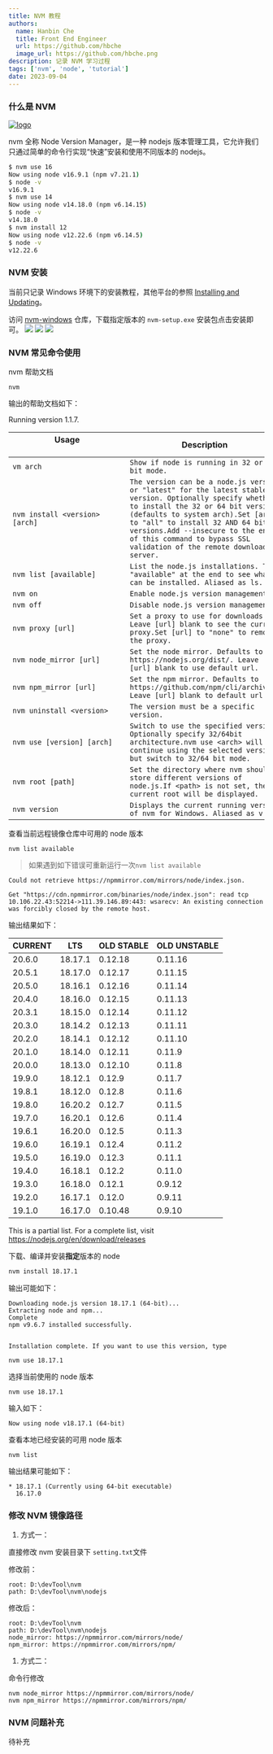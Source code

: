 ```yaml
---
title: NVM 教程
authors:
  name: Hanbin Che
  title: Front End Engineer
  url: https://github.com/hbche
  image_url: https://github.com/hbche.png
description: 记录 NVM 学习过程
tags: ['nvm', 'node', 'tutorial']
date: 2023-09-04
---
```


### 什么是 NVM

[![logo](./nvm-logo-black.svg#logo-width)](https://github.com/nvm-sh/nvm)

nvm 全称 Node Version Manager，是一种 nodejs 版本管理工具，它允许我们只通过简单的命令行实现“快速”安装和使用不同版本的 nodejs。

```cmd title=命令行示例
$ nvm use 16
Now using node v16.9.1 (npm v7.21.1)
$ node -v
v16.9.1
$ nvm use 14
Now using node v14.18.0 (npm v6.14.15)
$ node -v
v14.18.0
$ nvm install 12
Now using node v12.22.6 (npm v6.14.5)
$ node -v
v12.22.6
```

<!--truncate-->

### NVM 安装

当前只记录 Windows 环境下的安装教程，其他平台的参照 [Installing and Updating](https://github.com/nvm-sh/nvm#installing-and-updating)。

访问 [nvm-windows](https://github.com/coreybutler/nvm-windows/releases) 仓库，下载指定版本的 `nvm-setup.exe` 安装包点击安装即可。
![](./nvm-setup-01.png)
![](./nvm-setup-02.png)
![](./nvm-setup-03.png)

### NVM 常见命令使用

nvm 帮助文档

```
nvm
```

输出的帮助文档如下：

Running version 1.1.7.

| Usage &nbsp;&nbsp;&nbsp;&nbsp;&nbsp;&nbsp;&nbsp;&nbsp;&nbsp;&nbsp;&nbsp;&nbsp;&nbsp;&nbsp;&nbsp;&nbsp;&nbsp;&nbsp;&nbsp;&nbsp;&nbsp;&nbsp;&nbsp;&nbsp;&nbsp;&nbsp;&nbsp;&nbsp;&nbsp;&nbsp;&nbsp;&nbsp;&nbsp;&nbsp;&nbsp;&nbsp;&nbsp;&nbsp;&nbsp;&nbsp;&nbsp;&nbsp;&nbsp;&nbsp;&nbsp;&nbsp;&nbsp;&nbsp;&nbsp;&nbsp; | Description                                                                                                                                                                                                                                                                                                                        |
| ------------------------------------------------------------------------------------------------------------------------------------------------------------------------------------------------------------------------------------------------------------------------------------------------------------------ | ---------------------------------------------------------------------------------------------------------------------------------------------------------------------------------------------------------------------------------------------------------------------------------------------------------------------------------- |
| `vm arch`                                                                                                                                                                                                                                                                                                          | `Show if node is running in 32 or 64 bit mode.`                                                                                                                                                                                                                                                                                    |
| `nvm install <version> [arch]`                                                                                                                                                                                                                                                                                     | `The version can be a node.js version or "latest" for the latest stable version. Optionally specify whether to install the 32 or 64 bit version (defaults to system arch).Set [arch] to "all" to install 32 AND 64 bit versions.Add --insecure to the end of this command to bypass SSL validation of the remote download server.` |
| `nvm list [available]`                                                                                                                                                                                                                                                                                             | `List the node.js installations. Type "available" at the end to see what can be installed. Aliased as ls.`                                                                                                                                                                                                                         |
| `nvm on`                                                                                                                                                                                                                                                                                                           | `Enable node.js version management.`                                                                                                                                                                                                                                                                                               |
| `nvm off`                                                                                                                                                                                                                                                                                                          | `Disable node.js version management.`                                                                                                                                                                                                                                                                                              |
| `nvm proxy [url]`                                                                                                                                                                                                                                                                                                  | `Set a proxy to use for downloads. Leave [url] blank to see the current proxy.Set [url] to "none" to remove the proxy.`                                                                                                                                                                                                            |
| `nvm node_mirror [url]`                                                                                                                                                                                                                                                                                            | `Set the node mirror. Defaults to https://nodejs.org/dist/. Leave [url] blank to use default url.`                                                                                                                                                                                                                                 |
| `nvm npm_mirror [url]`                                                                                                                                                                                                                                                                                             | `Set the npm mirror. Defaults to https://github.com/npm/cli/archive/. Leave [url] blank to default url.`                                                                                                                                                                                                                           |
| `nvm uninstall <version>`                                                                                                                                                                                                                                                                                          | `The version must be a specific version.`                                                                                                                                                                                                                                                                                          |
| `nvm use [version] [arch]`                                                                                                                                                                                                                                                                                         | `Switch to use the specified version. Optionally specify 32/64bit architecture.nvm use <arch> will continue using the selected version, but switch to 32/64 bit mode.`                                                                                                                                                             |
| `nvm root [path]`                                                                                                                                                                                                                                                                                                  | `Set the directory where nvm should store different versions of node.js.If <path> is not set, the current root will be displayed.`                                                                                                                                                                                                 |
| `nvm version`                                                                                                                                                                                                                                                                                                      | `Displays the current running version of nvm for Windows. Aliased as v.`                                                                                                                                                                                                                                                           |

查看当前远程镜像仓库中可用的 node 版本

```
nvm list available
```

> 如果遇到如下错误可重新运行一次`nvm list available`

```
Could not retrieve https://npmmirror.com/mirrors/node/index.json.

Get "https://cdn.npmmirror.com/binaries/node/index.json": read tcp 10.106.22.43:52214->111.39.146.89:443: wsarecv: An existing connection was forcibly closed by the remote host.
```

输出结果如下：

| CURRENT | LTS     | OLD STABLE | OLD UNSTABLE |
| ------- | ------- | ---------- | ------------ |
| 20.6.0  | 18.17.1 | 0.12.18    | 0.11.16      |
| 20.5.1  | 18.17.0 | 0.12.17    | 0.11.15      |
| 20.5.0  | 18.16.1 | 0.12.16    | 0.11.14      |
| 20.4.0  | 18.16.0 | 0.12.15    | 0.11.13      |
| 20.3.1  | 18.15.0 | 0.12.14    | 0.11.12      |
| 20.3.0  | 18.14.2 | 0.12.13    | 0.11.11      |
| 20.2.0  | 18.14.1 | 0.12.12    | 0.11.10      |
| 20.1.0  | 18.14.0 | 0.12.11    | 0.11.9       |
| 20.0.0  | 18.13.0 | 0.12.10    | 0.11.8       |
| 19.9.0  | 18.12.1 | 0.12.9     | 0.11.7       |
| 19.8.1  | 18.12.0 | 0.12.8     | 0.11.6       |
| 19.8.0  | 16.20.2 | 0.12.7     | 0.11.5       |
| 19.7.0  | 16.20.1 | 0.12.6     | 0.11.4       |
| 19.6.1  | 16.20.0 | 0.12.5     | 0.11.3       |
| 19.6.0  | 16.19.1 | 0.12.4     | 0.11.2       |
| 19.5.0  | 16.19.0 | 0.12.3     | 0.11.1       |
| 19.4.0  | 16.18.1 | 0.12.2     | 0.11.0       |
| 19.3.0  | 16.18.0 | 0.12.1     | 0.9.12       |
| 19.2.0  | 16.17.1 | 0.12.0     | 0.9.11       |
| 19.1.0  | 16.17.0 | 0.10.48    | 0.9.10       |

This is a partial list. For a complete list, visit https://nodejs.org/en/download/releases

下载、编译并安装**指定**版本的 node

```cmd
nvm install 18.17.1
```

输出可能如下：

```
Downloading node.js version 18.17.1 (64-bit)...
Extracting node and npm...
Complete
npm v9.6.7 installed successfully.


Installation complete. If you want to use this version, type

nvm use 18.17.1
```

选择当前使用的 node 版本

```
nvm use 18.17.1
```

输入如下：

```
Now using node v18.17.1 (64-bit)
```

查看本地已经安装的可用 node 版本

```
nvm list
```

输出结果可能如下：

```
* 18.17.1 (Currently using 64-bit executable)
  16.17.0
```

### 修改 NVM 镜像路径

1. 方式一：

直接修改 nvm 安装目录下 `setting.txt`文件

修改前：

```
root: D:\devTool\nvm
path: D:\devTool\nvm\nodejs
```

修改后：

```
root: D:\devTool\nvm
path: D:\devTool\nvm\nodejs
node_mirror: https://npmmirror.com/mirrors/node/
npm_mirror: https://npmmirror.com/mirrors/npm/
```

1. 方式二：

命令行修改

```
nvm node_mirror https://npmmirror.com/mirrors/node/
nvm npm_mirror https://npmmirror.com/mirrors/npm/
```

### NVM 问题补充

待补充
